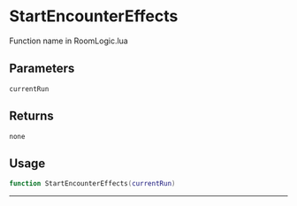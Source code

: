 # StartEncounterEffects
Function name in RoomLogic.lua
## Parameters
`currentRun`
## Returns
`none`
## Usage
```lua
function StartEncounterEffects(currentRun)
```
---
